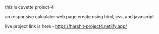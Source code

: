 this is cuvette project-4

an responsive calculater web page create using html, css, and javascript

live project link is here - https://harshit-project4.netlify.app/
